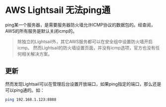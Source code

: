 # AWS Lightsail 无法ping通
ping某一个服务器，是需要服务器防火墙允许ICMP协议的数据包的。经查阅，AWS的所有服务是默认关闭icmp的。

> 除独立的Lightsail外，其它AWS服务都可以在安全组中设置防火墙开启icmp。
然而Lightsail的防火墙设置页面，并没有icmp选项，官方也没有任何相关解决方案。

## 更新
然而发现Lightsail可以在管理后台设置开放端口，如果ping指定的端口，那么还是可以ping通的。如：
```sh
ping 192.168.1.123:8888
```